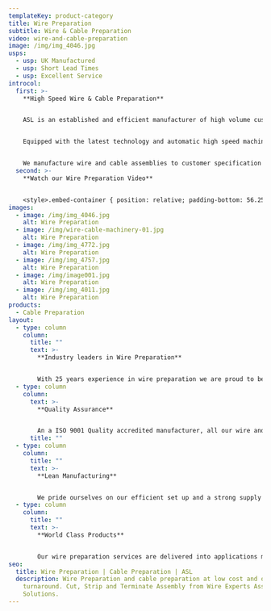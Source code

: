 ```yaml
---
templateKey: product-category
title: Wire Preparation
subtitle: Wire & Cable Preparation
video: wire-and-cable-preparation
image: /img/img_4046.jpg
usps:
  - usp: UK Manufactured
  - usp: Short Lead Times
  - usp: Excellent Service
introcol:
  first: >-
    **High Speed Wire & Cable Preparation**


    ASL is an established and efficient manufacturer of high volume custom-made wire assemblies. 


    Equipped with the latest technology and automatic high speed machinery, our wire preparation services are produced to the highest standards and delivered on an fast turnaround.


    We manufacture wire and cable assemblies to customer specification and our full service includes; cutting, stripping, terminating and tinning.
  second: >-
    **Watch our Wire Preparation Video**


    <style>.embed-container { position: relative; padding-bottom: 56.25%; height: 0; overflow: hidden; max-width: 100%; } .embed-container iframe, .embed-container object, .embed-container embed { position: absolute; top: 0; left: 0; width: 100%; height: 100%; }</style><div class='embed-container'><iframe src='https://www.youtube.com/embed/Cp3lVNhtjrI?loop=1&playlist=Cp3lVNhtjrI' frameborder='0' allowfullscreen></iframe></div>
images:
  - image: /img/img_4046.jpg
    alt: Wire Preparation
  - image: /img/wire-cable-machinery-01.jpg
    alt: Wire Preparation
  - image: /img/img_4772.jpg
    alt: Wire Preparation
  - image: /img/img_4757.jpg
    alt: Wire Preparation
  - image: /img/image001.jpg
    alt: Wire Preparation
  - image: /img/img_4011.jpg
    alt: Wire Preparation
products:
  - Cable Preparation
layout:
  - type: column
    column:
      title: ""
      text: >-
        **Industry leaders in Wire Preparation**


        With 25 years experience in wire preparation we are proud to be the preferred supplier to some of the worlds leading companies including Siemens and Stanley.
  - type: column
    column:
      text: >-
        **Quality Assurance**


        An a ISO 9001 Quality accredited manufacturer, all our wire and cable preparation assemblies are made to the highest standard and given full electrical testing.
      title: ""
  - type: column
    column:
      title: ""
      text: >-
        **Lean Manufacturing** 


        We pride ourselves on our efficient set up and a strong supply chain support being able to offer low prices.
  - type: column
    column:
      title: ""
      text: >-
        **World Class Products**


        Our wire preparation services are delivered into applications made by world leading manufacturer Siemens. Read the full project case study [here](https://www.assembly-solutions.com/projects/siemens/).
seo:
  title: Wire Preparation | Cable Preparation | ASL
  description: Wire Preparation and cable preparation at low cost and on fast
    turnaround. Cut, Strip and Terminate Assembly from Wire Experts Assembly
    Solutions.
---
```

